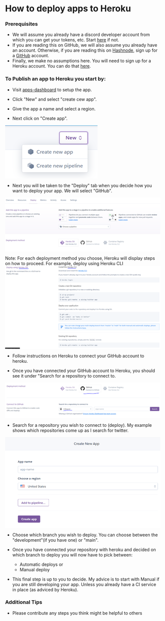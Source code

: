 # How to deploy apps to Heroku


### Prerequisites
* We will assume you already have a discord developer account from which you can get your tokens, etc. Start [here](https://discordapp.com/developers/applications/) if not.
* If you are reading this on GitHub, we will also assume you already have an account. Otherwise, if you are reading this on [Hashnode](https://hashnode.com/@mikeysan/joinme), sign up for a [GitHub](https://github.com/join) account.
* Finally, we make no assumptions here. You will need to sign up for a Heroku account. You can do that [here](https://signup.heroku.com/).


### To Publish an app to Heroku you start by:

* Visit [apps-dashboard](https://dashboard.heroku.com/apps) to setup the app.

* Click "New" and select "create cew app".

* Give the app a name and select a region.

* Next click on "Create app".

<img align="left" src="https://github.com/mikeysan/articles-and-thoughts/raw/main/create_new_app.PNG"> <br clear="left" />


* Next you will be taken to the "Deploy" tab when you decide how you want to deploy your app. We will select "GitHub".
<img align="left" src="https://github.com/mikeysan/articles-and-thoughts/raw/main/deploy_selection.PNG">
<br clear="left" />

Note: For each deployment method you choose, Heroku will display steps on how to proceed. For example, deploy using Heroku CLI
<img align="left" src="https://github.com/mikeysan/articles-and-thoughts/raw/main/deploy-w-herokucli.PNG">
<br clear="left" />

* Follow instructions on Heroku to connect your GitHub account to heroku.

* Once you have connected your GitHub account to Heroku, you should see it under "Search for a repository to connect to.
<img align="left" src="https://github.com/mikeysan/articles-and-thoughts/raw/main/deploy-w-github.PNG">
<br clear="left" />

* Search for a repository you wish to connect to (deploy). My example shows which repositories come up as I search for twitter.
<img align="left" src="https://github.com/mikeysan/articles-and-thoughts/raw/main/give-name-n-region.PNG">
<br clear="left" />

* Choose which branch you wish to deploy. You can choose between the "development"(if you have one) or "main".

* Once you have connected your repository with heroku and decided on which branch to deploy you will now have to pick between:
    * Automatic deploys or
    * Manual deploy

* This final step is up to you to decide. My advice is to start with Manual if you are still developing your app. Unless you already have a CI service in place (as adviced by Heroku).

### Additional Tips
* Please contribute any steps you think might be helpful to others
